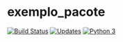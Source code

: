 # exemplo_pacote

[![Build Status](https://app.travis-ci.com/Heber3000/exemplo_pacote.svg?branch=main)](https://app.travis-ci.com/Heber3000/exemplo_pacote)
[![Updates](https://pyup.io/repos/github/Heber3000/exemplo_pacote/shield.svg)](https://pyup.io/repos/github/Heber3000/exemplo_pacote/)
[![Python 3](https://pyup.io/repos/github/Heber3000/exemplo_pacote/python-3-shield.svg)](https://pyup.io/repos/github/Heber3000/exemplo_pacote/)

